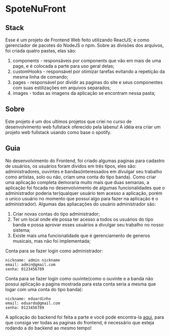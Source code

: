 # SpoteNuFront

## Stack
Esse é um projeto de Frontend Web feito utilizando ReactJS; e como gerenciador de pacotes do NodeJS o npm.
Sobre as divisões dos arquivos, foi criada quatro pastas, elas são: 

1. components - responsáveis por components que vão em mais de uma page, e é colocada a parte para uso geral delas;
2. customHooks - responsável por otimizar tarefas evitando a repetição da mesma linha de comando;
3. pages - responsável por dividir as paginas do site e seus componentes com suas estilizações em arquivos separados;
4. images - todas as imagens da aplicação se encontram nessa pasta;

## Sobre
Este projeto é um dos ultimos projetos que criei no curso de desenvolvimento web fullstack oferecido pela labenu!
A idéia era criar um projeto web fullstack usando como base o spotify.

## Guia
No desenvolvimento do Frontend, foi criado algumas paginas para cadastro de usuários, os usuários foram dividos em três tipos, eles são: administradores, ouvintes e bandas(interessados em divulgar seu trabalho como artistas, solo ou não, criam uma conta do tipo banda).
Como criar uma aplicação completa demoraria muito mais que duas semanas, a aplicação foi focada no desenvolvimento de algumas funcionalidades que o administrador poderia ter(qualquer usuário tem acesso a aplicação, porém o unico usuário no momento que possuí algo para fazer na aplicação é o administrador). Algumas das apliacações do usuário administrador são:

1. Criar novas contas do tipo administrador;
2. Ter um local onde ele possa ter acesso a todos os usuários do tipo banda e possa aprovar esses usuários a divulgar seu trabalho no nosso sistema;
3. Existe mais uma funcionalidade que é gerenciamento de generos musicais, mas não foi implementada;

Conta para se fazer login como administrador: 

```
nickname: admin nickname
email: admin@gmail.com
senha: 0123456789
```

Conta para se fazer login como ouvinte(como o ouvinte e a banda não possui aplicação a pagina mostrada para esta conta seria a mesma que logar com uma conta do tipo banda):

```
nickname: eduardinho
email: eduardo@gmail.com
senha: 0123456789
```

A aplicação do backend foi feita a parte e você pode encontra-la [aqui](https://github.com/NilsonKuroki/SpoteNuFront), para que consiga ver todas as paginas do frontend, é necessário que esteja rodando a do backend ao mesmo tempo!